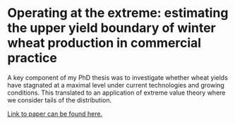 # Operating at the extreme: estimating the upper yield boundary of winter wheat production in commercial practice


A key component of my PhD thesis was to investigate whether wheat yields have stagnated at a maximal level under current technologies and growing conditions. This translated to an application of extreme value theory where we consider tails of the distribution.

[Link to paper can be found here.](https://doi.org/10.1098/rsos.191919)



